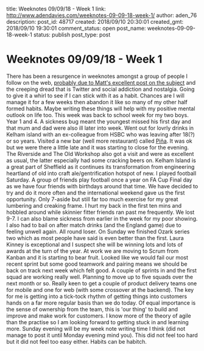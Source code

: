 title: Weeknotes 09/09/18 - Week 1
link: http://www.adendavies.com/weeknotes-09-09-18-week-1/
author: aden_76
description: 
post_id: 48717
created: 2018/09/10 20:30:01
created_gmt: 2018/09/10 19:30:01
comment_status: open
post_name: weeknotes-09-09-18-week-1
status: publish
post_type: post

# Weeknotes 09/09/18 - Week 1

There has been a resurgence in weeknotes amongst a group of people I follow on the web, [probably due to Matt's excellent post on the subject](https://medium.com/job-garden/a-pre-history-of-weeknotes-plus-why-i-write-them-and-perhaps-why-you-should-too-week-16-31a4a5cbf7b0) and the creeping dread that is Twitter and social addiction and nostalgia. Going to give it a whirl to see if I can stick with it as a habit. Chances are I will manage it for a few weeks then abandon it like so many of my other half formed habits. Maybe writing these things will help with my positive mental outlook on life too. This week was back to school week for my two boys. Year 1 and 4. A sickness bug meant the youngest missed his first day and that mum and dad were also ill later into week. Went out for lovrly drinks in Kelham island with an ex-colleague from HSBC who was leaving after 18(?) or so years. Visited a new bar (well more restaurant) called [Piña](http://barpina.co.uk/). It was ok but we were there a little late and it was starting to close for the evening. The Riverside and The Old Workshop also got a visit and were as excellent as usual, the latter especially had some cracking beers on. Kelham Island is a great part of Sheffield as it continues its transformation from engineering heartland of old into craft ale/gentrification hotspot of new. I played football Saturday. A group of friends play football once a year on FA Cup Final day as we have four friends with birthdays around that time. We have decided to try and do it more often and the international weekend gave us the first opportunity. Only 7-aside but still far too much exercise for my great lumbering and creaking frame. I hurt my back in the first ten mins and hobbled around while skinnier fitter friends ran past me frequently. We lost 9-7. I can also blame sickness from earlier in the week for my poor showing. I also had to bail on after match drinks (and the England game) due to feeling unwell again. All round loser. On Sunday we finished Ozark series two which as most people have said is even better than the first. Laura Kinney is exceptional and I suspect she will be winning lots and lots of awards at the turn of the year. At work we are moving to Scrum from Kanban and it is starting to bear fruit. Looked like we would fail our most recent sprint but some good teamwork and pairing means we should be back on track next week which felt good. A couple of sprints in and the first squad are working really well. Planning to move up to five squads over the next month or so. Really keen to get a couple of product delivery teams one for mobile and one for web (with some crossover at the backend). The key for me is getting into a tick-tock rhythm of getting things into customers hands on a far more regular basis than we do today. Of equal importance is the sense of ownership from the team, this is 'our thing' to build and improve and make work for customers. I know more of the theory of agile than the practise so I am looking forward to getting stuck in and learning more. Sunday evening will be my week note writing time I think (did not manage to post it until Monday evening mind you). This did not feel too hard but it did not feel too easy either. Habits can be habitch.